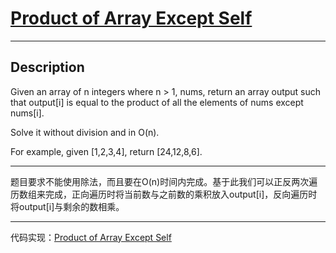 # [Product of Array Except Self](https://leetcode.com/problems/product-of-array-except-self/)

---

## Description

Given an array of n integers where n > 1, nums, return an array output such that output[i] is equal to the product of all the elements of nums except nums[i].

Solve it without division and in O(n).

For example, given [1,2,3,4], return [24,12,8,6].

---

题目要求不能使用除法，而且要在O(n)时间内完成。基于此我们可以正反两次遍历数组来完成，正向遍历时将当前数与之前数的乘积放入output[i]，反向遍历时将output[i]与剩余的数相乘。

---

代码实现：[Product of Array Except Self](./ProductofArrayExceptSelf.py)

